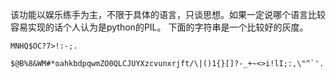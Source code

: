 该功能以娱乐练手为主，不限于具体的语言，只谈思想。如果一定说哪个语言比较容易实现的话个人认为是python的PIL。
下面的字符串是一个比较好的灰度。
```
MNHQ$OC?7>!:-;.
```

```
$@B%8&WM#*oahkbdpqwmZO0QLCJUYXzcvunxrjft/\|()1{}[]?-_+~<>i!lI;:,\"^`'.
```
